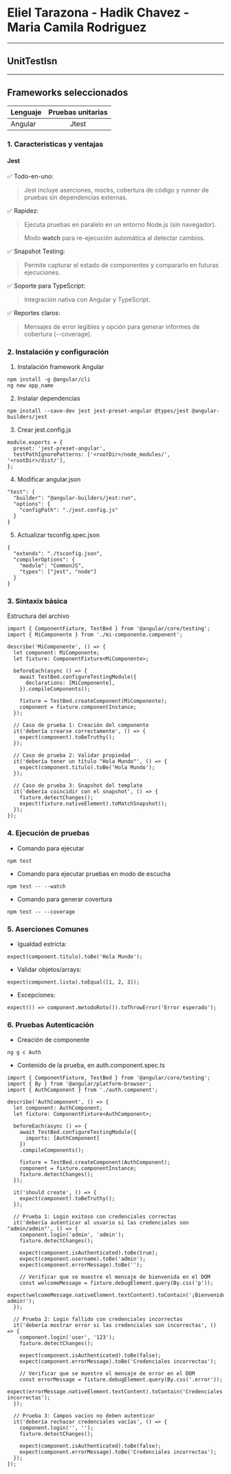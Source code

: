 # **Eliel Tarazona - Hadik Chavez - Maria Camila Rodriguez**
---
## UnitTestIsn
---

## Frameworks seleccionados
| Lenguaje  | Pruebas unitarias |
| ------------- |:-------------:|
| Angular      | Jtest     |

### **1. Caracteristicas y ventajas**

#### Jest

✅ Todo-en-uno:

> Jest incluye aserciones, mocks, cobertura de código y runner de pruebas sin dependencias externas.

✅ Rapidez:

> Ejecuta pruebas en paralelo en un entorno Node.js (sin navegador).

> Modo **watch** para re-ejecución automática al detectar cambios.

✅ Snapshot Testing:

> Permite capturar el estado de componentes y compararlo en futuras ejecuciones.

✅ Soporte para TypeScript:

> Integración nativa con Angular y TypeScript.

✅ Reportes claros:

> Mensajes de error legibles y opción para generar informes de cobertura (--coverage).

### **2. Instalación y configuración**

1. Instalación framework Angular
```
npm install -g @angular/cli
ng new app_name
```

2. Instalar dependencias
```
npm install --save-dev jest jest-preset-angular @types/jest @angular-builders/jest
```

3. Crear jest.config.js
```
module.exports = {
  preset: 'jest-preset-angular',
  testPathIgnorePatterns: ['<rootDir>/node_modules/', '<rootDir>/dist/'],
};
```

4. Modificar angular.json
```
"test": {
  "builder": "@angular-builders/jest:run",
  "options": {
    "configPath": "./jest.config.js"
  }
}
```

5. Actualizar tsconfig.spec.json
```
{
  "extends": "./tsconfig.json",
  "compilerOptions": {
    "module": "CommonJS",
    "types": ["jest", "node"]
  }
}
```

### **3. Sintaxix básica**

Estructura del archivo
```
import { ComponentFixture, TestBed } from '@angular/core/testing';
import { MiComponente } from './mi-componente.component';

describe('MiComponente', () => {
  let component: MiComponente;
  let fixture: ComponentFixture<MiComponente>;

  beforeEach(async () => {
    await TestBed.configureTestingModule({
      declarations: [MiComponente],
    }).compileComponents();

    fixture = TestBed.createComponent(MiComponente);
    component = fixture.componentInstance;
  });

  // Caso de prueba 1: Creación del componente
  it('debería crearse correctamente', () => {
    expect(component).toBeTruthy();
  });

  // Caso de prueba 2: Validar propiedad
  it('debería tener un título "Hola Mundo"', () => {
    expect(component.titulo).toBe('Hola Mundo');
  });

  // Caso de prueba 3: Snapshot del template
  it('debería coincidir con el snapshot', () => {
    fixture.detectChanges();
    expect(fixture.nativeElement).toMatchSnapshot();
  });
});
```

### **4. Ejecución de pruebas**

- Comando para ejecutar
```
npm test
```

- Comando para ejecutar pruebas en modo de escucha
```
npm test -- --watch
```

- Comando para generar covertura
```
npm test -- --coverage
```

### **5. Aserciones Comunes**

- Igualdad estricta:
```
expect(component.titulo).toBe('Hola Mundo');
```

- Validar objetos/arrays:
```
expect(component.lista).toEqual([1, 2, 3]);
```

- Excepciones:
```
expect(() => component.metodoRoto()).toThrowError('Error esperado');
```

### **6. Pruebas Autenticación**

- Creación de componente
```
ng g c Auth
```

- Contenido de la prueba, en auth.component.spec.ts
```
import { ComponentFixture, TestBed } from '@angular/core/testing';
import { By } from '@angular/platform-browser';
import { AuthComponent } from './auth.component';

describe('AuthComponent', () => {
  let component: AuthComponent;
  let fixture: ComponentFixture<AuthComponent>;

  beforeEach(async () => {
    await TestBed.configureTestingModule({
      imports: [AuthComponent]
    })
    .compileComponents();

    fixture = TestBed.createComponent(AuthComponent);
    component = fixture.componentInstance;
    fixture.detectChanges();
  });

  it('should create', () => {
    expect(component).toBeTruthy();
  });

  // Prueba 1: Login exitoso con credenciales correctas
  it('debería autenticar al usuario si las credenciales son "admin/admin"', () => {
    component.login('admin', 'admin');
    fixture.detectChanges();

    expect(component.isAuthenticated).toBe(true);
    expect(component.username).toBe('admin');
    expect(component.errorMessage).toBe('');

    // Verificar que se muestre el mensaje de bienvenida en el DOM
    const welcomeMessage = fixture.debugElement.query(By.css('p'));
    expect(welcomeMessage.nativeElement.textContent).toContain('¡Bienvenido, admin!');
  });

  // Prueba 2: Login fallido con credenciales incorrectas
  it('debería mostrar error si las credenciales son incorrectas', () => {
    component.login('user', '123');
    fixture.detectChanges();

    expect(component.isAuthenticated).toBe(false);
    expect(component.errorMessage).toBe('Credenciales incorrectas');

    // Verificar que se muestre el mensaje de error en el DOM
    const errorMessage = fixture.debugElement.query(By.css('.error'));
    expect(errorMessage.nativeElement.textContent).toContain('Credenciales incorrectas');
  });

  // Prueba 3: Campos vacíos no deben autenticar
  it('debería rechazar credenciales vacías', () => {
    component.login('', '');
    fixture.detectChanges();

    expect(component.isAuthenticated).toBe(false);
    expect(component.errorMessage).toBe('Credenciales incorrectas');
  });
});
```
